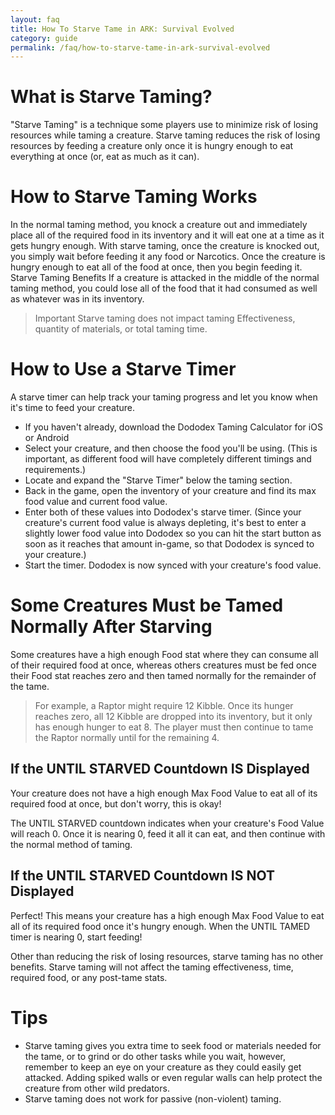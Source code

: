 ```yaml
---
layout: faq
title: How To Starve Tame in ARK: Survival Evolved
category: guide
permalink: /faq/how-to-starve-tame-in-ark-survival-evolved
---
```


# What is Starve Taming?
"Starve Taming" is a technique some players use to minimize risk of losing resources while taming a creature. Starve taming reduces the risk of losing resources by feeding a creature only once it is hungry enough to eat everything at once (or, eat as much as it can). 

# How to Starve Taming Works
In the normal taming method, you knock a creature out and immediately place all of the required food in its inventory and it will eat one at a time as it gets hungry enough. With starve taming, once the creature is knocked out, you simply wait before feeding it any food or Narcotics. Once the creature is hungry enough to eat all of the food at once, then you begin feeding it.
Starve Taming Benefits
If a creature is attacked in the middle of the normal taming method, you could lose all of the food that it had consumed as well as whatever was in its inventory.

> Important
> Starve taming does not impact taming Effectiveness, quantity of materials, or total taming time.

# How to Use a Starve Timer
A starve timer can help track your taming progress and let you know when it's time to feed your creature.
* If you haven't already, download the Dododex Taming Calculator for iOS or Android
* Select your creature, and then choose the food you'll be using. (This is important, as different food will have completely different timings and requirements.)
* Locate and expand the "Starve Timer" below the taming section.
* Back in the game, open the inventory of your creature and find its max food value and current food value.
* Enter both of these values into Dododex's starve timer. (Since your creature's current food value is always depleting, it's best to enter a slightly lower food value into Dododex so you can hit the start button as soon as it reaches that amount in-game, so that Dododex is synced to your creature.)
* Start the timer. Dododex is now synced with your creature's food value.

# Some Creatures Must be Tamed Normally After Starving
Some creatures have a high enough Food stat where they can consume all of their required food at once, whereas others creatures must be fed once their Food stat reaches zero and then tamed normally for the remainder of the tame.

> For example, a Raptor might require 12 Kibble. Once its hunger reaches zero, all 12 Kibble are dropped into its inventory, but it only has enough hunger to eat 8. The player must then continue to tame the Raptor normally until for the remaining 4.

## If the UNTIL STARVED Countdown IS Displayed
Your creature does not have a high enough Max Food Value to eat all of its required food at once, but don't worry, this is okay!

The UNTIL STARVED countdown indicates when your creature's Food Value will reach 0. Once it is nearing 0, feed it all it can eat, and then continue with the normal method of taming.


## If the UNTIL STARVED Countdown IS NOT Displayed

Perfect! This means your creature has a high enough Max Food Value to eat all of its required food once it's hungry enough. When the UNTIL TAMED timer is nearing 0, start feeding!

Other than reducing the risk of losing resources, starve taming has no other benefits. Starve taming will not affect the taming effectiveness, time, required food, or any post-tame stats.

# Tips
* Starve taming gives you extra time to seek food or materials needed for the tame, or to grind or do other tasks while you wait, however, remember to keep an eye on your creature as they could easily get attacked. Adding spiked walls or even regular walls can help protect the creature from other wild predators.
* Starve taming does not work for passive (non-violent) taming.